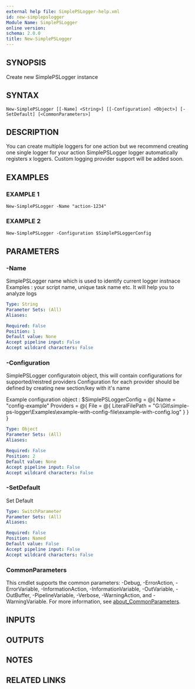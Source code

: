 ```yaml
---
external help file: SimplePSLogger-help.xml
id: new-simplepslogger
Module Name: SimplePSLogger
online version:
schema: 2.0.0
title: New-SimplePSLogger
---
```


## SYNOPSIS
Create new SimplePSLogger instance

## SYNTAX

```
New-SimplePSLogger [[-Name] <String>] [[-Configuration] <Object>] [-SetDefault] [<CommonParameters>]
```

## DESCRIPTION
You can create multiple loggers for one action but we recommend creating one single logger for your action
SimplePSLogger logger automatically registers x loggers.
Custom logging provider support will be added soon.

## EXAMPLES

### EXAMPLE 1
```
New-SimplePSLogger -Name "action-1234"
```

### EXAMPLE 2
```
New-SimplePSLogger -Configuration $SimplePSLoggerConfig
```

## PARAMETERS

### -Name
SimplePSLogger name which is used to identify current logger instnace
Examples : your script name, unique task name etc. 
It will help you to analyze logs

```yaml
Type: String
Parameter Sets: (All)
Aliases:

Required: False
Position: 1
Default value: None
Accept pipeline input: False
Accept wildcard characters: False
```

### -Configuration
SimplePSLogger configuratoin object, this will contain configurations for supported/reistred providers
Configuration for each provider should be defined by creating new section/key with it's name

Example configuration object :
$SimplePSLoggerConfig = @{
Name      = "config-example"
Providers = @{
    File = @{
        LiteralFilePath = "G:\Git\simple-ps-logger\Examples\example-with-config-file\example-with-config.log"
    }
    }
}

```yaml
Type: Object
Parameter Sets: (All)
Aliases:

Required: False
Position: 2
Default value: None
Accept pipeline input: False
Accept wildcard characters: False
```

### -SetDefault
Set Default

```yaml
Type: SwitchParameter
Parameter Sets: (All)
Aliases:

Required: False
Position: Named
Default value: False
Accept pipeline input: False
Accept wildcard characters: False
```

### CommonParameters
This cmdlet supports the common parameters: -Debug, -ErrorAction, -ErrorVariable, -InformationAction, -InformationVariable, -OutVariable, -OutBuffer, -PipelineVariable, -Verbose, -WarningAction, and -WarningVariable. For more information, see [about_CommonParameters](http://go.microsoft.com/fwlink/?LinkID=113216).

## INPUTS

## OUTPUTS

## NOTES

## RELATED LINKS
